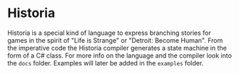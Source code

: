 # Historia
Historia is a special kind of language to express branching stories for games in the spirit of "Life is Strange" or "Detroit: Become Human". From the imperative code the Historia compiler generates a state machine in the form of a C# class. For more info on the language and the compiler look into the `docs` folder. Examples will later be added in the `examples` folder.
